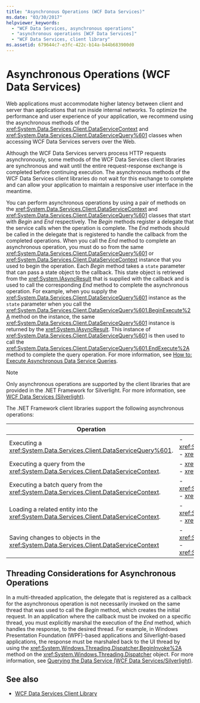 ```yaml
---
title: "Asynchronous Operations (WCF Data Services)"
ms.date: "03/30/2017"
helpviewer_keywords: 
  - "WCF Data Services, asynchronous operations"
  - "asynchronous operations [WCF Data Services]"
  - "WCF Data Services, client library"
ms.assetid: 679644c7-e3fc-422c-b14a-b44b683900d0
---
```

# Asynchronous Operations (WCF Data Services)
Web applications must accommodate higher latency between client and server than applications that run inside internal networks. To optimize the performance and user experience of your application, we recommend using the asynchronous methods of the <xref:System.Data.Services.Client.DataServiceContext> and <xref:System.Data.Services.Client.DataServiceQuery%601> classes when accessing WCF Data Services servers over the Web.  
  
 Although the WCF Data Services servers process HTTP requests asynchronously, some methods of the WCF Data Services client libraries are synchronous and wait until the entire request-response exchange is completed before continuing execution. The asynchronous methods of the WCF Data Services client libraries do not wait for this exchange to complete and can allow your application to maintain a responsive user interface in the meantime.  
  
 You can perform asynchronous operations by using a pair of methods on the <xref:System.Data.Services.Client.DataServiceContext> and <xref:System.Data.Services.Client.DataServiceQuery%601> classes that start with *Begin* and *End* respectively. The *Begin* methods register a delegate that the service calls when the operation is complete. The *End* methods should be called in the delegate that is registered to handle the callback from the completed operations. When you call the *End* method to complete an asynchronous operation, you must do so from the same <xref:System.Data.Services.Client.DataServiceQuery%601> or <xref:System.Data.Services.Client.DataServiceContext> instance that you used to begin the operation. Each *Begin* method takes a `state` parameter that can pass a state object to the callback. This state object is retrieved from the <xref:System.IAsyncResult> that is supplied with the callback and is used to call the corresponding *End* method to complete the asynchronous operation. For example, when you supply the <xref:System.Data.Services.Client.DataServiceQuery%601> instance as the `state` parameter when you call the <xref:System.Data.Services.Client.DataServiceQuery%601.BeginExecute%2A> method on the instance, the same <xref:System.Data.Services.Client.DataServiceQuery%601> instance is returned by the <xref:System.IAsyncResult>. This instance of <xref:System.Data.Services.Client.DataServiceQuery%601> is then used to call the <xref:System.Data.Services.Client.DataServiceQuery%601.EndExecute%2A> method to complete the query operation. For more information, see [How to: Execute Asynchronous Data Service Queries](how-to-execute-asynchronous-data-service-queries-wcf-data-services.md).  
  
> [!NOTE]
> Only asynchronous operations are supported by the client libraries that are provided in the .NET Framework for Silverlight. For more information, see [WCF Data Services (Silverlight)](https://docs.microsoft.com/previous-versions/windows/silverlight/dotnet-windows-silverlight/cc838234(v=vs.95)).  
  
 The .NET Framework client libraries support the following asynchronous operations:  
  
|Operation|Methods|  
|---------------|-------------|  
|Executing a <xref:System.Data.Services.Client.DataServiceQuery%601>.|-   <xref:System.Data.Services.Client.DataServiceQuery%601.BeginExecute%2A><br />-   <xref:System.Data.Services.Client.DataServiceQuery%601.EndExecute%2A>|  
|Executing a query from the <xref:System.Data.Services.Client.DataServiceContext>.|-   <xref:System.Data.Services.Client.DataServiceContext.BeginExecute%2A><br />-   <xref:System.Data.Services.Client.DataServiceContext.EndExecute%2A>|  
|Executing a batch query from the <xref:System.Data.Services.Client.DataServiceContext>.|-   <xref:System.Data.Services.Client.DataServiceContext.BeginExecuteBatch%2A><br />-   <xref:System.Data.Services.Client.DataServiceContext.EndExecuteBatch%2A>|  
|Loading a related entity into the <xref:System.Data.Services.Client.DataServiceContext>.|-   <xref:System.Data.Services.Client.DataServiceContext.BeginLoadProperty%2A><br />-   <xref:System.Data.Services.Client.DataServiceContext.EndLoadProperty%2A>|  
|Saving changes to objects in the <xref:System.Data.Services.Client.DataServiceContext>|-   <xref:System.Data.Services.Client.DataServiceContext.BeginSaveChanges%2A><br />-   <xref:System.Data.Services.Client.DataServiceContext.EndSaveChanges%2A>|  
  
## Threading Considerations for Asynchronous Operations  
 In a multi-threaded application, the delegate that is registered as a callback for the asynchronous operation is not necessarily invoked on the same thread that was used to call the *Begin* method, which creates the initial request. In an application where the callback must be invoked on a specific thread, you must explicitly marshal the execution of the *End* method, which handles the response, to the desired thread. For example, in Windows Presentation Foundation (WPF)-based applications and Silverlight-based applications, the response must be marshaled back to the UI thread by using the <xref:System.Windows.Threading.Dispatcher.BeginInvoke%2A> method on the <xref:System.Windows.Threading.Dispatcher> object. For more information, see [Querying the Data Service (WCF Data Services/Silverlight)](https://docs.microsoft.com/previous-versions/windows/silverlight/dotnet-windows-silverlight/cc903932(v=vs.95)).  
  
## See also

- [WCF Data Services Client Library](wcf-data-services-client-library.md)
